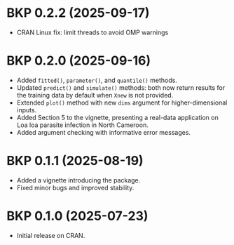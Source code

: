 # BKP 0.2.2 (2025-09-17)

* CRAN Linux fix: limit threads to avoid OMP warnings

# BKP 0.2.0 (2025-09-16)

* Added `fitted()`, `parameter()`, and `quantile()` methods.
* Updated `predict()` and `simulate()` methods: both now return results for the training data by default when `Xnew` is not provided.  
* Extended `plot()` method with new `dims` argument for higher-dimensional inputs.
* Added Section 5 to the vignette, presenting a real-data application on Loa loa parasite infection in North Cameroon.  
* Added argument checking with informative error messages.

# BKP 0.1.1 (2025-08-19)

* Added a vignette introducing the package.  
* Fixed minor bugs and improved stability.  

# BKP 0.1.0 (2025-07-23)

* Initial release on CRAN.  
